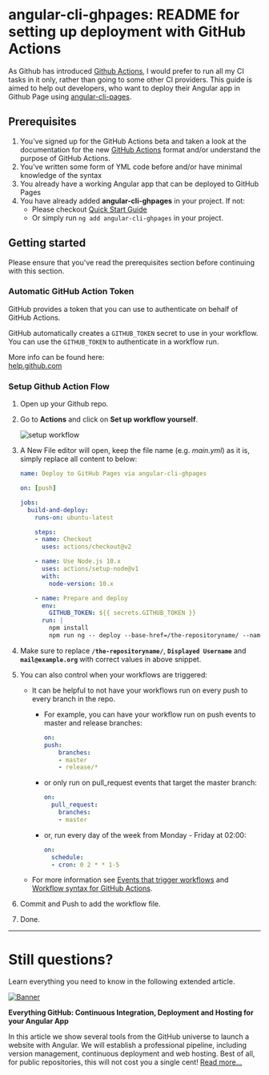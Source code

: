 # angular-cli-ghpages: README for setting up deployment with GitHub Actions

As Github has introduced [Github Actions](https://github.com/features/actions), I would prefer to run all my CI tasks in it only, rather than going to some other CI providers. This guide is aimed to help out developers, who want to deploy their Angular app in Github Page using [angular-cli-pages](https://github.com/angular-schule/angular-cli-ghpages).

## Prerequisites

1. You've signed up for the GitHub Actions beta and taken a look at the documentation for the new [GitHub Actions](https://github.com/features/actions) format and/or understand the purpose of GitHub Actions.
2. You've written some form of YML code before and/or have minimal knowledge of the syntax
3. You already have a working Angular app that can be deployed to GitHub Pages
4. You have already added **angular-cli-ghpages** in your project. If not:
   - Please checkout [Quick Start Guide](https://github.com/angular-schule/angular-cli-ghpages#-quick-start-local-development-) 
   - Or simply run `ng add angular-cli-ghpages` in your project.

## Getting started

Please ensure that you've read the prerequisites section before continuing with this section.

### Automatic GitHub Action Token

GitHub provides a token that you can use to authenticate on behalf of GitHub Actions.

GitHub automatically creates a `GITHUB_TOKEN` secret to use in your workflow.
You can use the `GITHUB_TOKEN` to authenticate in a workflow run.

More info can be found here:  
[help.github.com](https://help.github.com/en/actions/configuring-and-managing-workflows/authenticating-with-the-github_token#using-the-github_token-in-a-workflow)

### Setup Github Action Flow

1. Open up your Github repo.
2. Go to **Actions** and click on **Set up workflow yourself**.

    ![setup workflow](img/setup-workflow.png)

3. A New File editor will open, keep the file name (e.g. *main.yml*) as it is, simply replace all content to below:

    ```yml
    name: Deploy to GitHub Pages via angular-cli-ghpages
    
    on: [push]
    
    jobs:
      build-and-deploy:
        runs-on: ubuntu-latest
    
        steps:
        - name: Checkout
          uses: actions/checkout@v2
    
        - name: Use Node.js 10.x
          uses: actions/setup-node@v1
          with:
            node-version: 10.x
    
        - name: Prepare and deploy
          env:
            GITHUB_TOKEN: ${{ secrets.GITHUB_TOKEN }}
          run: |
            npm install
            npm run ng -- deploy --base-href=/the-repositoryname/ --name="Displayed Username" --email="mail@example.org" --no-silent
    ```


4. Make sure to replace **`/the-repositoryname/`**, **`Displayed Username`** and **`mail@example.org`** with correct values in above snippet.
5. You can also control when your workflows are triggered:
   - It can be helpful to not have your workflows run on every push to every branch in the repo.
     - For example, you can have your workflow run on push events to master and release branches:

        ```yml
        on:
        push:
            branches:
            - master
            - release/*
        ```

     - or only run on pull_request events that target the master branch:

        ```yml
        on:
          pull_request:
            branches:
            - master
        ```

     - or, run every day of the week from Monday - Friday at 02:00:

        ```yml
        on:
          schedule:
          - cron: 0 2 * * 1-5
        ```

   - For more information see [Events that trigger workflows](https://help.github.com/articles/events-that-trigger-workflows) and [Workflow syntax for GitHub Actions](https://help.github.com/articles/workflow-syntax-for-github-actions#on).

6. Commit and Push to add the workflow file.
7. Done.

---

# Still questions?

Learn everything you need to know in the following extended article.

[![Banner](https://angular-schule.github.io/website-articles/blog/2020-01-everything-github/everything-github.png)](https://angular.schule/blog/2020-01-everything-github)

**Everything GitHub: Continuous Integration, Deployment and Hosting for your Angular App**

In this article we show several tools from the GitHub universe to launch a website with Angular. We will establish a professional pipeline, including version management, continuous deployment and web hosting. Best of all, for public repositories, this will not cost you a single cent! [Read more...](https://angular.schule/blog/2020-01-everything-github)

